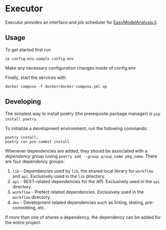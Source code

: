 # Executor
Executor provides an interface and job scheduler for [EasyModelAnalysis.jl](https://github.com/SciML/EasyModelAnalysis.jl). 

## Usage
To get started first run 
```
cp config.env.sample config.env
```
Make any necessary configuration changes inside of config.env

Finally, start the services with
```
docker compose -f docker/docker-compose.yml up
```

## Developing

The simplest way to install poetry (the prerequisite package manager) is `pip install poetry`.

To initialize a development environment, run the following commands:
```
poetry install;
poetry run pre-commit install
```

Whenever dependencies are added, they should be associated with a 
*dependency group* (using `poetry add --group group_name pkg_name`.
There are four dependency groups:
1. `lib` - Dependencies used by `lib`, the shared local library for `workflow` and `api`. Exclusively used in the `lib` directory.
1. `api` - REST-related dependencies for the API. Exclusively used in the `api` directory.
1. `workflow` - Prefect related dependencies. Exclusively used in the `workflow` directory.
1. `dev` - Development related dependencies such as linting, testing, pre-committing, etc.

If more than one of shares a dependency, the dependency can be added for the entire project.
